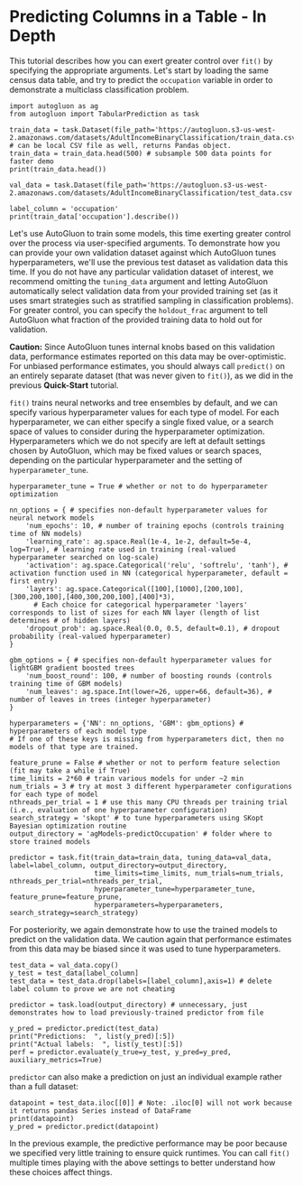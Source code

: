 # Predicting Columns in a Table - In Depth

This tutorial describes how you can exert greater control over `fit()` by specifying the appropriate arguments. Let's start by loading the same census data table, and try to predict the `occupation` variable in order to demonstrate a multiclass classification problem.

```{.python .input}
import autogluon as ag
from autogluon import TabularPrediction as task

train_data = task.Dataset(file_path='https://autogluon.s3-us-west-2.amazonaws.com/datasets/AdultIncomeBinaryClassification/train_data.csv') # can be local CSV file as well, returns Pandas object.
train_data = train_data.head(500) # subsample 500 data points for faster demo
print(train_data.head())

val_data = task.Dataset(file_path='https://autogluon.s3-us-west-2.amazonaws.com/datasets/AdultIncomeBinaryClassification/test_data.csv')

label_column = 'occupation'
print(train_data['occupation'].describe())
```

Let's use AutoGluon to train some models, this time exerting greater control over the process via user-specified arguments. To demonstrate how you can provide your own validation dataset against which AutoGluon tunes hyperparameters, we'll use the previous test dataset as validation data this time. If you do not have any particular validation dataset of interest, we recommend omitting the `tuning_data` argument and letting AutoGluon automatically select validation data from your provided training set (as it uses smart strategies such as stratified sampling in classification problems).  For greater control, you can specify the `holdout_frac` argument to tell AutoGluon what fraction of the provided training data to hold out for validation. 

**Caution:** Since AutoGluon tunes internal knobs based on this validation data, performance estimates reported on this data may be over-optimistic. For unbiased performance estimates, you should always call `predict()` on an entirely separate dataset (that was never given to `fit()`), as we did in the previous **Quick-Start** tutorial. 

`fit()` trains neural networks and tree ensembles by default, and we can specify various hyperparameter values for each type of model. For each hyperparameter, we can either specify a single fixed value, or a search space of values to consider during the hyperparameter optimization. Hyperparameters which we do not specify are left at default settings chosen by AutoGluon, which may be fixed values or search spaces, depending on the particular hyperparameter and the setting of `hyperparameter_tune`.

```{.python .input}
hyperparameter_tune = True # whether or not to do hyperparameter optimization

nn_options = { # specifies non-default hyperparameter values for neural network models
    'num_epochs': 10, # number of training epochs (controls training time of NN models)
    'learning_rate': ag.space.Real(1e-4, 1e-2, default=5e-4, log=True), # learning rate used in training (real-valued hyperparameter searched on log-scale)
    'activation': ag.space.Categorical('relu', 'softrelu', 'tanh'), # activation function used in NN (categorical hyperparameter, default = first entry)
    'layers': ag.space.Categorical([100],[1000],[200,100],[300,200,100],[400,300,200,100],[400]*3), 
      # Each choice for categorical hyperparameter 'layers' corresponds to list of sizes for each NN layer (length of list determines # of hidden layers)
    'dropout_prob': ag.space.Real(0.0, 0.5, default=0.1), # dropout probability (real-valued hyperparameter)
}

gbm_options = { # specifies non-default hyperparameter values for lightGBM gradient boosted trees
    'num_boost_round': 100, # number of boosting rounds (controls training time of GBM models)
    'num_leaves': ag.space.Int(lower=26, upper=66, default=36), # number of leaves in trees (integer hyperparameter)
}

hyperparameters = {'NN': nn_options, 'GBM': gbm_options} # hyperparameters of each model type
# If one of these keys is missing from hyperparameters dict, then no models of that type are trained.

feature_prune = False # whether or not to perform feature selection (fit may take a while if True)
time_limits = 2*60 # train various models for under ~2 min
num_trials = 3 # try at most 3 different hyperparameter configurations for each type of model
nthreads_per_trial = 1 # use this many CPU threads per training trial (i.e., evaluation of one hyperparameter configuration)
search_strategy = 'skopt' # to tune hyperparameters using SKopt Bayesian optimization routine
output_directory = 'agModels-predictOccupation' # folder where to store trained models

predictor = task.fit(train_data=train_data, tuning_data=val_data, label=label_column, output_directory=output_directory, 
                     time_limits=time_limits, num_trials=num_trials, nthreads_per_trial=nthreads_per_trial,
                     hyperparameter_tune=hyperparameter_tune, feature_prune=feature_prune,
                     hyperparameters=hyperparameters, search_strategy=search_strategy)
```

For posteriority, we again demonstrate how to use the trained models to predict on the validation data. We caution again that performance estimates from this data may be biased since it was used to tune hyperparameters.

```{.python .input}
test_data = val_data.copy()
y_test = test_data[label_column]
test_data = test_data.drop(labels=[label_column],axis=1) # delete label column to prove we are not cheating

predictor = task.load(output_directory) # unnecessary, just demonstrates how to load previously-trained predictor from file

y_pred = predictor.predict(test_data)
print("Predictions:  ", list(y_pred)[:5])
print("Actual labels:  ", list(y_test)[:5])
perf = predictor.evaluate(y_true=y_test, y_pred=y_pred, auxiliary_metrics=True)
```

`predictor` can also make a prediction on just an individual example rather than a full dataset:

```{.python .input}
datapoint = test_data.iloc[[0]] # Note: .iloc[0] will not work because it returns pandas Series instead of DataFrame
print(datapoint)
y_pred = predictor.predict(datapoint)
```

In the previous example, the predictive performance may be poor because we specified very little training to ensure quick runtimes.  You can call `fit()` multiple times playing with the above settings to better understand how these choices affect things.
